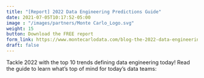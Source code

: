```yaml
---
title: "[Report] 2022 Data Engineering Predictions Guide"
date: 2021-07-05T10:17:52-05:00
image : "/images/partners/Monte Carlo_Logo.svg"
weight: 15
button: Download the FREE report
form_link: https://www.montecarlodata.com/blog-the-2022-data-engineering-predictions-guide/
draft: false
---
```


Tackle 2022 with the top 10 trends defining data engineering today! Read the guide to learn what’s top of mind for today’s data teams:
